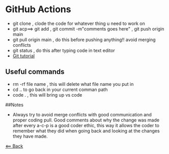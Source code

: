 # GitHub Actions 

- git clone , clode the code for whatever thing u need to work on  
- git acp==> git add , git commit -m"comments goes here" , git push origin main  
- git pull origin main , do this before pushing anything!! avoid merging conflicts  
- git status , do this after typing code in text editor
- [Git tutorial](https://blog.udemy.com/git-tutorial-a-comprehensive-guide/)

## Useful commands

- rm -rf file name , this will delete what file name you put in  
- cd .. to go back in your current comman path  
- code .  , this will bring up vs code

 ##Notes

- Always try to avoid merge conflicts with good communication and proper coding pull. Good comments about why the change was made after every a-c-p is a good coder ethic, this way it allows the coder to remember what they did when going back and looking at the changes they have made.

[<== Back](../README.md)
